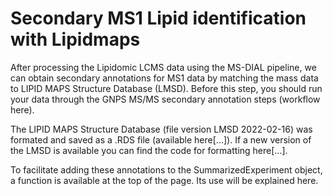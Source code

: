# Secondary MS1 Lipid identification with Lipidmaps
After processing the Lipidomic LCMS data using the MS-DIAL pipeline, we can obtain secondary annotations for MS1 data by matching the mass data to LIPID MAPS Structure Database (LMSD). Before this step, you should run your data through the GNPS MS/MS secondary annotation steps (workflow here).

The LIPID MAPS Structure Database (file version LMSD 2022-02-16) was formated and saved as a .RDS file (available here[...]).
If a new version of the LMSD is available you can find the code for formatting here[...].

To facilitate adding these annotations to the SummarizedExperiment object, a function is available at the top of the page. Its use will be explained here.
